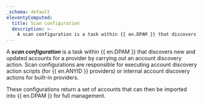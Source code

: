 ```yaml
---
_schema: default
eleventyComputed:
  title: Scan configuration
  description: >-
    A scan configuration is a task within {{ en.DPAM }} that discovers new and updated accounts for a provider by carrying out an account discovery action.
---
```

A ***scan configuration*** is a task within {{ en.DPAM }} that discovers new and updated accounts for a provider by carrying out an account discovery action. Scan configurations are responsible for executing account discovery action scripts (for {{ en.ANYID }} providers) or internal account discovery actions for built-in providers.

These configurations return a set of accounts that can then be imported into {{ en.DPAM }} for full management.
